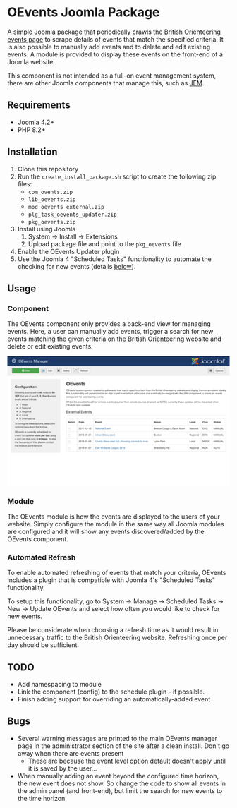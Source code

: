 # OEvents Joomla Package

A simple Joomla package that periodically crawls the [British Orienteering events page](https://www.britishorienteering.org.uk/event) to scrape details of events that match the specified criteria. It is also possible to manually add events and to delete and edit existing events. A module is provided to display these events on the front-end of a Joomla website. 

This component is not intended as a full-on event management system, there are other Joomla components that manage this, such as [JEM](https://www.joomlaeventmanager.net). 

## Requirements
* Joomla 4.2+
* PHP 8.2+

## Installation
1) Clone this repository
2) Run the `create_install_package.sh` script to create the following zip files: 
    * `com_ovents.zip`
    * `lib_oevents.zip`
    * `mod_oevents_external.zip`
    * `plg_task_oevents_updater.zip`
    * `pkg_oevents.zip`
3) Install using Joomla 
    1) System -> Install -> Extensions
    2) Upload package file and point to the `pkg_oevents` file 
4) Enable the OEvents Updater plugin
5) Use the Joomla 4 "Scheduled Tasks" functionality to automate the checking for new events (details [below](#automated-refresh)).

## Usage

### Component
The OEvents component only provides a back-end view for managing events. Here, a user can manually add events, trigger a search for new events matching the given criteria on the British Orienteering website and delete or edit existing events. 

![A screen-shot of the OEvents manager](oevents_manager.png)

### Module
The OEvents module is how the events are displayed to the users of your website. Simply configure the module in the same way all Joomla modules are configured and it will show any events discovered/added by the OEvents component.

### Automated Refresh
To enable automated refreshing of events that match your criteria, OEvents includes a plugin that is compatible with Joomla 4's "Scheduled Tasks" functionality. 

To setup this functionality, go to System -> Manage -> Scheduled Tasks -> New -> Update OEvents and select how often you would like to check for new events. 

Please be considerate when choosing a refresh time as it would result in unnecessary traffic to the British Orienteering website. Refreshing once per day should be sufficient.

## TODO
 - Add namespacing to module
 - Link the component (config) to the schedule plugin - if possible.
 - Finish adding support for overriding an automatically-added event

## Bugs
 - Several warning messages are printed to the main OEvents manager page in the administrator section of the site after a clean install. Don't go away when there are events present
    - These are because the event level option default doesn't apply until it is saved by the user...
 - When manually adding an event beyond the configured time horizon, the new event does not show. So change the code to show all events in the admin panel (and front-end), but limit the search for new events to the time horizon

 